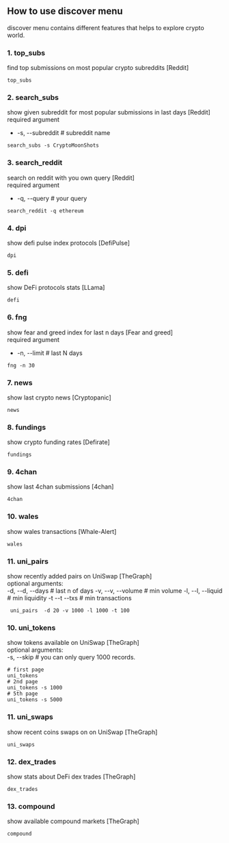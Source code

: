 ## How to use discover menu
discover menu contains different features that helps to explore crypto world.

### 1. top_subs
find top submissions on most popular crypto subreddits  [Reddit]      
```
top_subs
```
### 2. search_subs
show given subreddit for most popular submissions in last days  [Reddit]  
required argument   
* -s, --subreddit # subreddit name
```
search_subs -s CryptoMoonShots
```
### 3. search_reddit
search on reddit with you own query  [Reddit]     
required argument  
* -q, --query # your query 
```
search_reddit -q ethereum
```
### 4. dpi
show defi pulse index protocols  [DefiPulse]   
```
dpi
```
### 5. defi
show DeFi protocols stats [LLama]  
```
defi
```
### 6. fng
show fear and greed index for last n days  [Fear and greed]   
required argument  
* -n, --limit # last N days
```
fng -n 30
```
### 7. news
show last crypto news  [Cryptopanic]     
```
news
```
### 8. fundings 
show crypto funding rates  [Defirate]     
```
fundings 
```
### 9. 4chan 
show last 4chan submissions  [4chan]     
```
4chan 
```
### 10. wales 
show wales transactions  [Whale-Alert]  
```
wales
```
### 11.  uni_pairs
show recently added pairs on UniSwap  [TheGraph]  
optional arguments:        
  -d, --d, --days  # last n of days
  -v, --v, --volume # min volume
  -l, --l, --liquid # min liquidity
  -t --t --txs # min transactions
```
 uni_pairs  -d 20 -v 1000 -l 1000 -t 100
```
### 10. uni_tokens 
show tokens available on UniSwap  [TheGraph]   
optional arguments:        
  -s, --skip # you can only query 1000 records. 
```
# first page
uni_tokens
# 2nd page
uni_tokens -s 1000
# 5th page
uni_tokens -s 5000
```
### 11. uni_swaps
show recent coins swaps on on UniSwap  [TheGraph]    
```
uni_swaps
```
### 12. dex_trades
show stats about DeFi dex trades  [TheGraph]      
```
dex_trades
```
### 13. compound 
show available compound markets  [TheGraph]      
```
compound
```